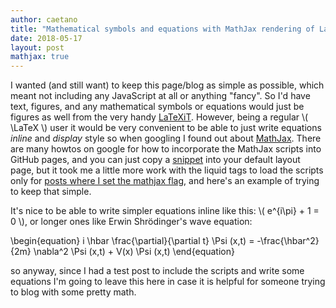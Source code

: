 ```yaml
---
author: caetano
title: "Mathematical symbols and equations with MathJax rendering of LaTeX symbols"
date: 2018-05-17
layout: post
mathjax: true
---
```


I  wanted (and still want) to keep this page/blog as simple as possible, which meant not including any JavaScript at all or anything "fancy". So I'd have text, figures, and any mathematical symbols or equations would just be figures as well from the very handy [LaTeXiT](https://www.chachatelier.fr/latexit/).
However, being a regular \\( \\LaTeX \\) user it would be very convenient to be able to just write equations _inline_ and _display_ style so when googling I found out about [MathJax](https://www.mathjax.org/). There are many howtos on google for how to incorporate the MathJax scripts into GitHub pages, and you can just copy a [snippet](https://github.com/caesoma/caesoma.github.io/blob/master/_includes/mathjax.html) into your default layout page, but it took me a little more work with the liquid tags to load the scripts only for [posts where I set the mathjax flag](https://github.com/caesoma/caesoma.github.io/blob/master/index.html), and here's an example of trying to keep that simple.

It's nice to be able to write simpler equations inline like this: \\( e^{i\\pi} + 1 = 0 \\), or longer ones like Erwin Shrödinger's wave equation:

\\begin{equation}
  i \\hbar \\frac{\\partial}{\\partial t} \\Psi (x,t) = -\\frac{\\hbar^2}{2m} \\nabla^2 \\Psi (x,t) + V(x) \\Psi (x,t)
\\end{equation}

so anyway, since I had a test post to include the scripts and write some equations I'm going to leave this here in case it is helpful for someone trying to blog with some pretty math.

<!-- [//]: # (comment) -->

<!-- `-- caetano, {{ page.date | date: "%Y-%m-%d" }}` -->
